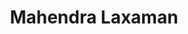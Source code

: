 ---
title: "Mahendra Laxaman"
jobtitle: "Associate Infrastructure Architect, LSEG Technology"
weight: 7
role: 2
---